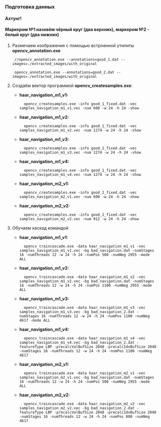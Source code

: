 ### Подготовка данных

#### Ахтунг!

#### Маркером №1 назовём **чёрный круг** (два верхних), маркером №2 - белый круг (два нижних)

1. Размечаем изображения с помощью встроенной утилиты **opencv_annotation.exe**

		//opencv_annotation.exe --annotations=good_1.dat --images=./extracted_images/with_original
		
		opencv_annotation.exe --annotations=good_2.dat --images=./extracted_images/with_original
		
		
2. Создаём вектор программой **opencv_createsamples.exe**:

    - **haar_navigation_m1_v1:**
     
            opencv_createsamples.exe -info good_1_fixed.dat -vec samples_navigation_m1_v1.vec -num 600 -w 24 -h 24 -show

    - **haar_navigation_m1_v2:**
     
            opencv_createsamples.exe -info good_1_fixed.dat -vec samples_navigation_m1_v2.vec -num 1274 -w 24 -h 24 -show

    - **haar_navigation_m1_v3:**
     
            opencv_createsamples.exe -info good_1_fixed.dat -vec samples_navigation_m1_v3.vec -num 1274 -w 24 -h 24 -show

    - **haar_navigation_m1_v4:**
     
            opencv_createsamples.exe -info good_1_fixed.dat -vec samples_navigation_m1_v4.vec -num 1274 -w 24 -h 24 -show

    - **haar_navigation_m2_v1:**
     
            opencv_createsamples.exe -info good_2_fixed.dat -vec samples_navigation_m2_v1.vec -num 600 -w 24 -h 24 -show

    - **haar_navigation_m2_v2:**
     
            opencv_createsamples.exe -info good_2_fixed.dat -vec samples_navigation_m2_v2.vec -num 912 -w 24 -h 24 -show

3. Обучаем каскад командой

    - **haar_navigation_m1_v1:** 
    
            opencv_traincascade.exe -data haar_navigation_m1_v1 -vec samples_navigation_m1_v1.vec -bg bad_navigation.dat -numStages 16 -numThreads 12 -w 24 -h 24 -numPos 500 -numNeg 2955 -mode ALL

    - **haar_navigation_m1_v2:** 
    
            opencv_traincascade.exe -data haar_navigation_m1_v2 -vec samples_navigation_m1_v2.vec -bg bad_navigation.dat -numStages 16 -numThreads 12 -w 24 -h 24 -numPos 1100 -numNeg 2955 -mode ALL

    - **haar_navigation_m1_v3:** 
    
            opencv_traincascade.exe -data haar_navigation_m1_v3 -vec samples_navigation_m1_v3.vec -bg bad_navigation_2.dat -numStages 16 -numThreads 12 -w 24 -h 24 -numPos 1100 -numNeg 4617 -mode ALL

    - **haar_navigation_m1_v4:** 
    
            opencv_traincascade.exe -data haar_navigation_m1_v4 -vec samples_navigation_m1_v4.vec -bg bad_navigation_2.dat -featureType LBP -precalcValBufSize 2048 -precalcIdxBufSize 2048 -numStages 16 -numThreads 12 -w 24 -h 24 -numPos 1100 -numNeg 4617


    - **haar_navigation_m2_v1:** 
    
            opencv_traincascade.exe -data haar_navigation_m2_v1 -vec samples_navigation_m2_v1.vec -bg bad_navigation.dat -numStages 16 -numThreads 12 -w 24 -h 24 -numPos 500 -numNeg 2955 -mode ALL

    - **haar_navigation_m2_v2:** 
    
            opencv_traincascade.exe -data haar_navigation_m2_v2 -vec samples_navigation_m2_v2.vec -bg bad_navigation_2.dat -featureType LBP -precalcValBufSize 2048 -precalcIdxBufSize 2048 -numStages 16 -numThreads 12 -w 24 -h 24 -numPos 800 -numNeg 4617

















